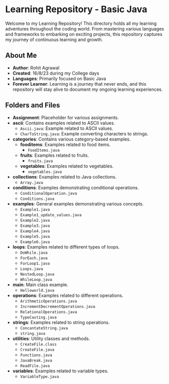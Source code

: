# Learning Repository - Basic Java

Welcome to my Learning Repository! This directory holds all my learning adventures throughout the coding world. From mastering various languages and frameworks to embarking on exciting projects, this repository captures my journey of continuous learning and growth.

## About Me

- **Author**: Rohit Agrawal
- **Created**: 16/8/23 during my College days
- **Languages**: Primarily focused on Basic Java
- **Forever Learner**: Learning is a journey that never ends, and this repository will stay alive to document my ongoing learning experiences.


## Folders and Files

- **Assignment**: Placeholder for various assignments.
- **ascii**: Contains examples related to ASCII values.
  - `Ascii.java`: Example related to ASCII values.
  - `CharToString.java`: Example converting characters to strings.
- **categories**: Contains various category-based examples.
  - **fooditems**: Examples related to food items.
    - `FoodItems.java`
  - **fruits**: Examples related to fruits.
    - `fruits.java`
  - **vegetables**: Examples related to vegetables.
    - `vegetables.java`
- **collections**: Examples related to Java collections.
  - `Array.java`
- **conditions**: Examples demonstrating conditional operations.
  - `ConditionalOperation.java`
  - `Conditions.java`
- **examples**: General examples demonstrating various concepts.
  - `Example1.java`
  - `Example1_update_values.java`
  - `Example2.java`
  - `Example3.java`
  - `Example4.java`
  - `Example5.java`
  - `Example6.java`
- **loops**: Examples related to different types of loops.
  - `DoWhile.java`
  - `ForEach.java`
  - `ForLoop1.java`
  - `Loops.java`
  - `NestedLoop.java`
  - `WhileLoop.java`
- **main**: Main class example.
  - `Helloworld.java`
- **operations**: Examples related to different operations.
  - `ArithmeticOperations.java`
  - `IncrementDecrementOperations.java`
  - `RelationalOperations.java`
  - `TypeCasting.java`
- **strings**: Examples related to string operations.
  - `ConcantateString.java`
  - `string.java`
- **utilities**: Utility classes and methods.
  - `CreateFile.class`
  - `CreateFile.java`
  - `Functions.java`
  - `JavaBreak.java`
  - `ReadFile.java`
- **variables**: Examples related to variable types.
  - `VariableType.java`
